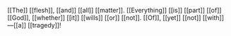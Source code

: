 [[The]] [[flesh]], [[and]] [[all]] [[matter]]. [[Everything]] [[is]] [[part]] [[of]] [[God]], [[whether]] [[it]] [[wills]] [[or]] [[not]]. [[Of]], [[yet]] [[not]] [[with]]—[[a]] [[tragedy]]!